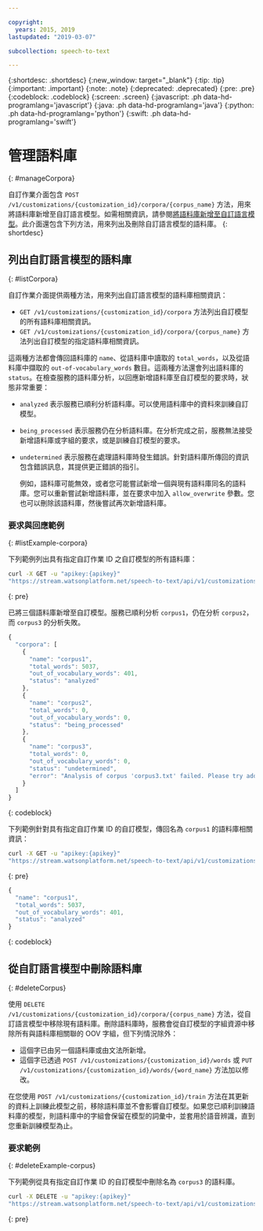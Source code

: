 ```yaml
---

copyright:
  years: 2015, 2019
lastupdated: "2019-03-07"

subcollection: speech-to-text

---
```


{:shortdesc: .shortdesc}
{:new_window: target="_blank"}
{:tip: .tip}
{:important: .important}
{:note: .note}
{:deprecated: .deprecated}
{:pre: .pre}
{:codeblock: .codeblock}
{:screen: .screen}
{:javascript: .ph data-hd-programlang='javascript'}
{:java: .ph data-hd-programlang='java'}
{:python: .ph data-hd-programlang='python'}
{:swift: .ph data-hd-programlang='swift'}

# 管理語料庫
{: #manageCorpora}

自訂作業介面包含 `POST /v1/customizations/{customization_id}/corpora/{corpus_name}` 方法，用來將語料庫新增至自訂語言模型。如需相關資訊，請參閱[將語料庫新增至自訂語言模型](/docs/services/speech-to-text/language-create.html#addCorpus)。此介面還包含下列方法，用來列出及刪除自訂語言模型的語料庫。
{: shortdesc}

## 列出自訂語言模型的語料庫
{: #listCorpora}

自訂作業介面提供兩種方法，用來列出自訂語言模型的語料庫相關資訊：

-   `GET /v1/customizations/{customization_id}/corpora` 方法列出自訂模型的所有語料庫相關資訊。
-   `GET /v1/customizations/{customization_id}/corpora/{corpus_name}` 方法列出自訂模型的指定語料庫相關資訊。

這兩種方法都會傳回語料庫的 `name`、從語料庫中讀取的 `total_words`，以及從語料庫中擷取的 `out-of-vocabulary_words` 數目。這兩種方法還會列出語料庫的 `status`。在檢查服務的語料庫分析，以回應新增語料庫至自訂模型的要求時，狀態非常重要：

-   `analyzed` 表示服務已順利分析語料庫。可以使用語料庫中的資料來訓練自訂模型。
-   `being_processed` 表示服務仍在分析語料庫。在分析完成之前，服務無法接受新增語料庫或字組的要求，或是訓練自訂模型的要求。
-   `undetermined` 表示服務在處理語料庫時發生錯誤。針對語料庫所傳回的資訊包含錯誤訊息，其提供更正錯誤的指引。

    例如，語料庫可能無效，或者您可能嘗試新增一個與現有語料庫同名的語料庫。您可以重新嘗試新增語料庫，並在要求中加入 `allow_overwrite` 參數。您也可以刪除該語料庫，然後嘗試再次新增語料庫。

### 要求與回應範例
{: #listExample-corpora}

下列範例列出具有指定自訂作業 ID 之自訂模型的所有語料庫：

```bash
curl -X GET -u "apikey:{apikey}"
"https://stream.watsonplatform.net/speech-to-text/api/v1/customizations/{customization_id}/corpora"
```
{: pre}

已將三個語料庫新增至自訂模型。服務已順利分析 `corpus1`，仍在分析 `corpus2`，而 `corpus3` 的分析失敗。

```javascript
{
  "corpora": [
    {
      "name": "corpus1",
      "total_words": 5037,
      "out_of_vocabulary_words": 401,
      "status": "analyzed"
    },
    {
      "name": "corpus2",
      "total_words": 0,
      "out_of_vocabulary_words": 0,
      "status": "being_processed"
    },
    {
      "name": "corpus3",
      "total_words": 0,
      "out_of_vocabulary_words": 0,
      "status": "undetermined",
      "error": "Analysis of corpus 'corpus3.txt' failed. Please try adding the corpus again by setting the 'allow_overwrite' flag to 'true'."
    }
  ]
}
```
{: codeblock}

下列範例針對具有指定自訂作業 ID 的自訂模型，傳回名為 `corpus1` 的語料庫相關資訊：

```bash
curl -X GET -u "apikey:{apikey}"
"https://stream.watsonplatform.net/speech-to-text/api/v1/customizations/{customization_id}/corpora/corpus1"
```
{: pre}

```javascript
{
  "name": "corpus1",
  "total_words": 5037,
  "out_of_vocabulary_words": 401,
  "status": "analyzed"
}
```
{: codeblock}

## 從自訂語言模型中刪除語料庫
{: #deleteCorpus}

使用 `DELETE /v1/customizations/{customization_id}/corpora/{corpus_name}` 方法，從自訂語言模型中移除現有語料庫。刪除語料庫時，服務會從自訂模型的字組資源中移除所有與語料庫相關聯的 OOV 字組，但下列情況除外：

-   這個字已由另一個語料庫或由文法所新增。
-   這個字已透過 `POST /v1/customizations/{customization_id}/words` 或 `PUT /v1/customizations/{customization_id}/words/{word_name}` 方法加以修改。

在您使用 `POST /v1/customizations/{customization_id}/train` 方法在其更新的資料上訓練此模型之前，移除語料庫並不會影響自訂模型。如果您已順利訓練語料庫的模型，則語料庫中的字組會保留在模型的詞彙中，並套用於語音辨識，直到您重新訓練模型為止。

### 要求範例
{: #deleteExample-corpus}

下列範例從具有指定自訂作業 ID 的自訂模型中刪除名為 `corpus3` 的語料庫。

```bash
curl -X DELETE -u "apikey:{apikey}"
"https://stream.watsonplatform.net/speech-to-text/api/v1/customizations/{customization_id}/corpora/corpus3"
```
{: pre}
